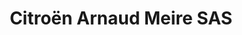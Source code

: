 ---
title: "Citroën Arnaud Meire SAS"
url: /cherves-richemont/citroen-arnaud-meire-sas/
shop: Autowerkstatt
---